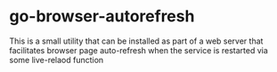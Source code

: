 # go-browser-autorefresh
This is a small utility that can be installed as part of a web server that facilitates browser page auto-refresh when the service is restarted via some live-relaod function
